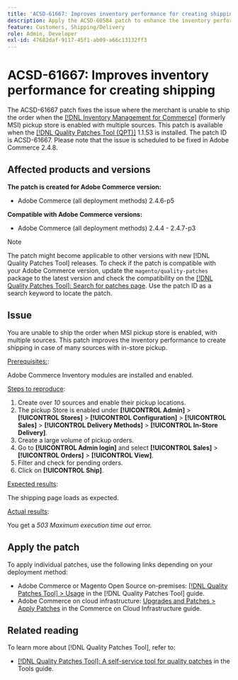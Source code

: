 ```yaml
---
title: 'ACSD-61667: Improves inventory performance for creating shipping'
description: Apply the ACSD-60584 patch to enhance the inventory performance for creating shipping in case of many sources with in-store pickup.
feature: Customers, Shipping/Delivery
role: Admin, Developer
exl-id: 47682daf-9117-45f1-ab09-a66c13132ff3
---
```

# ACSD-61667: Improves inventory performance for creating shipping

The ACSD-61667 patch fixes the issue where the merchant is unable to ship the order when the [[!DNL Inventory Management for Commerce]](https://experienceleague.adobe.com/en/docs/commerce-admin/inventory/introduction) (formerly MSI) pickup store is enabled with multiple sources. This patch is available when the [[!DNL Quality Patches Tool (QPT)]](/help/tools/quality-patches-tool/quality-patches-tool-to-self-serve-quality-patches.md) 1.1.53 is installed. The patch ID is ACSD-61667. Please note that the issue is scheduled to be fixed in Adobe Commerce 2.4.8.

## Affected products and versions

**The patch is created for Adobe Commerce version:**

* Adobe Commerce (all deployment methods) 2.4.6-p5

**Compatible with Adobe Commerce versions:**

* Adobe Commerce (all deployment methods) 2.4.4 - 2.4.7-p3

>[!NOTE]
>
>The patch might become applicable to other versions with new [!DNL Quality Patches Tool] releases. To check if the patch is compatible with your Adobe Commerce version, update the `magento/quality-patches` package to the latest version and check the compatibility on the [[!DNL Quality Patches Tool]: Search for patches page](https://experienceleague.adobe.com/tools/commerce-quality-patches/index.html). Use the patch ID as a search keyword to locate the patch.

## Issue

You are unable to ship the order when MSI pickup store is enabled, with multiple sources. This patch improves the inventory performance to create shipping in case of many sources with in-store pickup.

<u>Prerequisites:</u>:

Adobe Commerce Inventory modules are installed and enabled.

<u>Steps to reproduce</u>:

1. Create over *10* sources and enable their pickup locations.
1. The pickup Store is enabled under **[!UICONTROL Admin]** > **[!UICONTROL Stores]** > **[!UICONTROL Configuration]** > **[!UICONTROL Sales]** > **[!UICONTROL Delivery Methods]** > **[!UICONTROL In-Store Delivery]**.
1. Create a large volume of pickup orders.
1. Go to **[!UICONTROL Admin login]** and select **[!UICONTROL Sales]** > **[!UICONTROL Orders]** > **[!UICONTROL View]**.
1. Filter and check for pending orders.
1. Click on **[!UICONTROL Ship]**. 

<u>Expected results</u>:

The shipping page loads as expected.

<u>Actual results</u>:

You get a *503 Maximum execution time out* error.

## Apply the patch

To apply individual patches, use the following links depending on your deployment method:

* Adobe Commerce or Magento Open Source on-premises: [[!DNL Quality Patches Tool] > Usage](/help/tools/quality-patches-tool/usage.md) in the [!DNL Quality Patches Tool] guide.
* Adobe Commerce on cloud infrastructure: [Upgrades and Patches > Apply Patches](https://experienceleague.adobe.com/docs/commerce-cloud-service/user-guide/develop/upgrade/apply-patches.html) in the Commerce on Cloud Infrastructure guide.

## Related reading

To learn more about [!DNL Quality Patches Tool], refer to:

* [[!DNL Quality Patches Tool]: A self-service tool for quality patches](/help/tools/quality-patches-tool/quality-patches-tool-to-self-serve-quality-patches.md) in the Tools guide.
